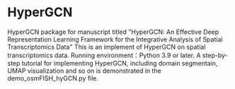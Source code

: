 # HyperGCN
HyperGCN package for manuscript titled "HyperGCN: An Effective Deep Representation Learning Framework for the Integrative Analysis of Spatial Transcriptomics Data"
This is an implement of HyperGCN on spatial transcriptomics data. Running environment：Python 3.9 or later. A step-by-step tutorial for implementing HyperGCN, including domain segmentain, UMAP visualization and so on is demonstrated in the demo_osmFISH_hyGCN.py file.
